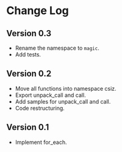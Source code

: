 Change Log
==========

Version 0.3
-----------
  * Rename the namespace to `magic`.
  * Add tests.

Version 0.2
-----------
  * Move all functions into namespace csiz.
  * Export unpack_call and call.
  * Add samples for unpack_call and call.
  * Code restructuring.

Version 0.1
-----------
  * Implement for_each.
